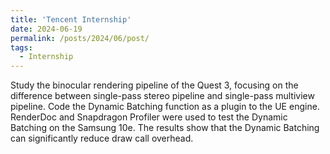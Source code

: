 ```yaml
---
title: 'Tencent Internship'
date: 2024-06-19
permalink: /posts/2024/06/post/
tags:
  - Internship
---
```


 Study the binocular rendering pipeline of the Quest 3, focusing on the difference between single-pass stereo pipeline and single-pass multiview pipeline. 
 Code the Dynamic Batching function as a plugin to the UE engine. RenderDoc and Snapdragon Profiler were used to test the Dynamic Batching on the Samsung 10e. The results show that the Dynamic Batching can significantly reduce draw call overhead.

<!-- ![image](/images/gamejam.png) -->

